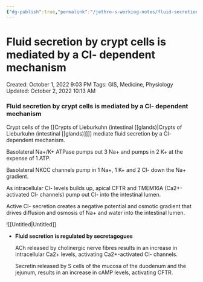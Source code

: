 ```yaml
---
{"dg-publish":true,"permalink":"/jethro-s-working-notes/fluid-secretion-by-crypt-cells-is-mediated-by-a-cl/","dgPassFrontmatter":true}
---
```



# Fluid secretion by crypt cells is mediated by a Cl- dependent mechanism

Created: October 1, 2022 9:03 PM
Tags: GIS, Medicine, Physiology
Updated: October 2, 2022 10:13 AM

### Fluid secretion by crypt cells is mediated by a Cl- dependent mechanism

Crypt cells of the [[Crypts of Lieburkuhn (intestinal [[glands)\|Crypts of Lieburkuhn (intestinal [[glands)]]]] mediate fluid secretion by a Cl- dependent mechanism.

Basolateral Na+/K+ ATPase pumps out 3 Na+ and pumps in 2 K+ at the expense of 1 ATP.

Basolateral NKCC channels pump in 1 Na+, 1 K+ and 2 Cl- down the Na+ gradient.

As intracellular Cl- levels builds up, apical CFTR and TMEM16A (Ca2+-activated Cl- channels) pump out Cl- into the intestinal lumen.

Active Cl- secretion creates a negative potential and osmotic gradient that drives diffusion and osmosis of Na+ and water into the intestinal lumen.

![[Untitled\|Untitled]]

- **Fluid secretion is regulated by secretagogues**
    
    ACh released by cholinergic nerve fibres results in an increase in intracellular Ca2+ levels, activating Ca2+-activated Cl- channels.
    
    Secretin released by S cells of the mucosa of the duodenum and the jejunum, results in an increase in cAMP levels, activating CFTR.